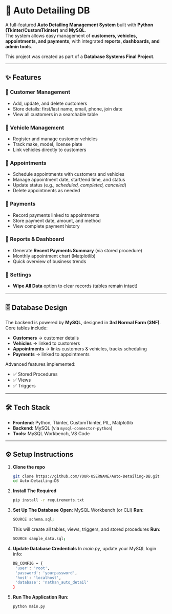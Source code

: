 # 🚗 Auto Detailing DB

A full-featured **Auto Detailing Management System** built with **Python (Tkinter/CustomTkinter)** and **MySQL**.  
The system allows easy management of **customers, vehicles, appointments, and payments**, with integrated **reports, dashboards, and admin tools**.  

This project was created as part of a **Database Systems Final Project**.

---

## ✨ Features

### 🔹 Customer Management
- Add, update, and delete customers  
- Store details: first/last name, email, phone, join date  
- View all customers in a searchable table  

### 🔹 Vehicle Management
- Register and manage customer vehicles  
- Track make, model, license plate  
- Link vehicles directly to customers  

### 🔹 Appointments
- Schedule appointments with customers and vehicles  
- Manage appointment date, start/end time, and status  
- Update status (e.g., *scheduled, completed, canceled*)  
- Delete appointments as needed  

### 🔹 Payments
- Record payments linked to appointments  
- Store payment date, amount, and method  
- View complete payment history  

### 🔹 Reports & Dashboard
- Generate **Recent Payments Summary** (via stored procedure)  
- Monthly appointment chart (Matplotlib)  
- Quick overview of business trends  

### 🔹 Settings
- **Wipe All Data** option to clear records (tables remain intact)  

---

## 🗄️ Database Design

The backend is powered by **MySQL**, designed in **3rd Normal Form (3NF)**.  
Core tables include:

- **Customers** → customer details  
- **Vehicles** → linked to customers  
- **Appointments** → links customers & vehicles, tracks scheduling  
- **Payments** → linked to appointments  

Advanced features implemented:
- ✅ Stored Procedures  
- ✅ Views  
- ✅ Triggers  

---

## 🛠️ Tech Stack

- **Frontend:** Python, Tkinter, CustomTkinter, PIL, Matplotlib  
- **Backend:** MySQL (via `mysql-connector-python`)  
- **Tools:** MySQL Workbench, VS Code  

---

## ⚙️ Setup Instructions

1. 
   **Clone the repo**  
   ```bash
   git clone https://github.com/YOUR-USERNAME/Auto-Detailing-DB.git
   cd Auto-Detailing-DB

2. 
   **Install The Required**
   ```bash
   pip install -r requirements.txt

3. 
   **Set Up The Database**
   **Open**: MySQL Workbench (or CLI)
   **Run**:

   ```bash
   SOURCE schema.sql;
   ```
   This will create all tables, views, triggers, and stored procedures
   **Run**:

   ```bash
   SOURCE sample_data.sql;
   ```
4. 
   **Update Database Credentials**
   In *main.py*, update your MySQL login info:
   ```bash
   DB_CONFIG = {
    'user': 'root',
    'password': 'yourpassword',
    'host': 'localhost',
    'database': 'nathan_auto_detail'
   }
5. 
   **Run The Application**
  **Run:**

   ```bash
   python main.py
   ```
